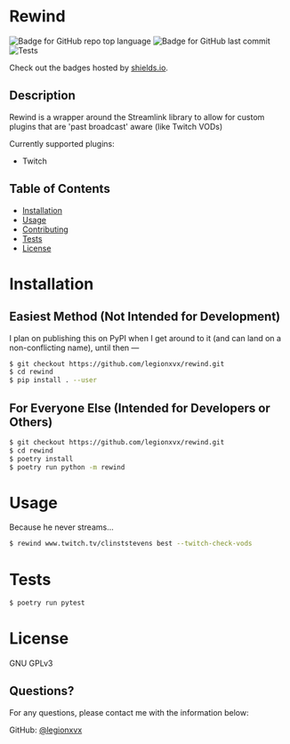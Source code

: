 # Rewind

![Badge for GitHub repo top language](https://img.shields.io/github/languages/top/legionxvx/rewind?style=flat&logo=appveyor) 
![Badge for GitHub last commit](https://img.shields.io/github/last-commit/legionxvx/rewind?style=flat&logo=appveyor)
![Tests](https://github.com/legionxvx/rewind/actions/workflows/test.yaml/badge.svg)

Check out the badges hosted by [shields.io](https://shields.io/).


## Description 
Rewind is a wrapper around the Streamlink library to allow for custom plugins 
that are 'past broadcast' aware (like Twitch VODs)

Currently supported plugins:
- Twitch

## Table of Contents
* [Installation](#installation)
* [Usage](#usage)
* [Contributing](#contributing)
* [Tests](#tests)
* [License](#license)

# Installation

## Easiest Method (Not Intended for Development)
I plan on publishing this on PyPI when I get around to it (and can land on a 
non-conflicting name), until then —
```bash
$ git checkout https://github.com/legionxvx/rewind.git
$ cd rewind
$ pip install . --user
```

## For Everyone Else (Intended for Developers or Others)
```bash
$ git checkout https://github.com/legionxvx/rewind.git
$ cd rewind
$ poetry install
$ poetry run python -m rewind
```

# Usage
Because he never streams...
```bash
$ rewind www.twitch.tv/clinststevens best --twitch-check-vods
```

# Tests
```bash
$ poetry run pytest
```

# License
GNU GPLv3

## Questions?
For any questions, please contact me with the information below:

GitHub: [@legionxvx](https://api.github.com/users/legionxvx)